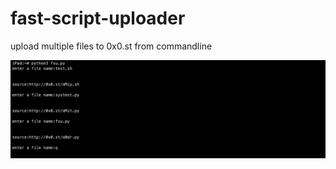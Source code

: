 # fast-script-uploader
upload multiple files to 0x0.st from commandline

<img src='https://github.com/Aydeniztr/fast-script-uploader/blob/main/F842EE39-863B-4C96-8912-8CAE0378E8B9.jpeg?raw=true'>
<img src=''>

